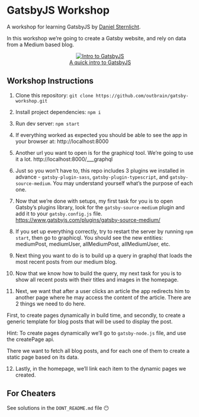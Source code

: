 # GatsbyJS Workshop

<p>
A workshop for learning GatsbyJS by <a href="http://danielsternlicht.com">Daniel Sternlicht</a>.

In this workshop we’re going to create a Gatsby website, and rely on data from a Medium based blog.
</p>

<p align="center">
  <a href="https://www.youtube.com/watch?v=S632nIS2WKo">
    <img alt="Intro to GatsbyJS" src="https://img.youtube.com/vi/S632nIS2WKo/0.jpg" />
  </a>
  <br />
  <a href="https://www.youtube.com/watch?v=S632nIS2WKo">A quick intro to GatsbyJS</a>
</p>

## Workshop Instructions

1. Clone this repository: `git clone https://github.com/outbrain/gatsby-workshop.git`

2. Install project dependencies: `npm i`

3. Run dev server: `npm start`

4. If everything worked as expected you should be able to see the app in your browser at:
http://localhost:8000

5. Another url you want to open is for the graphicql tool. We’re going to use it a lot.
http://localhost:8000/___graphql

6. Just so you won’t have to, this repo includes 3 plugins we installed in advance - `gatsby-plugin-sass`, `gatsby-plugin-typescript`, and `gatsby-source-medium`. You may understand yourself what’s the purpose of each one.

7. Now that we’re done with setups, my first task for you is to open Gatsby’s plugins library, look for the `gatsby-source-medium` plugin and add it to your `gatsby.config.js` file.
https://www.gatsbyjs.com/plugins/gatsby-source-medium/

8. If you set up everything correctly, try to restart the server by running `npm start`, then go to graphicql. You should see the new entities: mediumPost, mediumUser, allMediumPost, allMediumUser, etc.

9. Next thing you want to do is to build up a query in graphql that loads the most recent posts from our medium blog.

10. Now that we know how to build the query, my next task for you is to show all recent posts with their titles and images in the homepage.

11. Next, we want that after a user clicks an article the app redirects him to another page where he may access the content of the article. There are 2 things we need to do here. 

First, to create pages dynamically in build time, and secondly, to create a generic template for blog posts that will be used to display the post.

Hint: To create pages dynamically we’ll go to `gatsby-node.js` file, and use the createPage api.

There we want to fetch all blog posts, and for each one of them to create a static page based on its data.

12. Lastly, in the homepage, we’ll link each item to the dynamic pages we created.



## For Cheaters

See solutions in the `DONT_README.md` file 😶